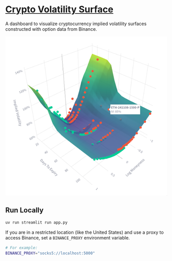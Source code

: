 # [Crypto Volatility Surface](https://joshuapjacob.com/crypto-volatility-surface)

A dashboard to visualize cryptocurrency implied volatility surfaces constructed with option data from Binance.

![Volatility Surface](./thumbnail.png)

## Run Locally

```bash
uv run streamlit run app.py
```

If you are in a restricted location (like the United States) and use a proxy to access Binance, set a `BINANCE_PROXY` environment variable.

```bash
# For example:
BINANCE_PROXY="socks5://localhost:5000"
```
